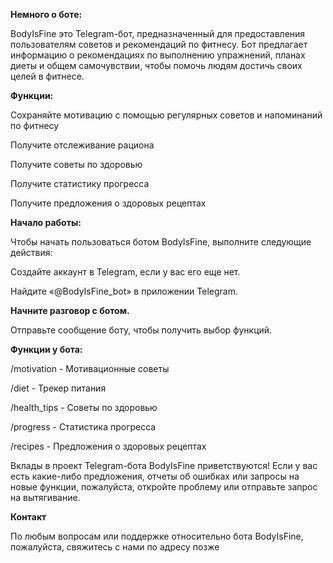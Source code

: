 **Немного о боте:**

BodyIsFine это Telegram-бот, предназначенный для предоставления пользователям советов и рекомендаций по фитнесу. Бот предлагает информацию о рекомендациях по выполнению упражнений, планах диеты и общем самочувствии, чтобы помочь людям достичь своих целей в фитнесе.

**Функции:**

Сохраняйте мотивацию с помощью регулярных советов и напоминаний по фитнесу

Получите отслеживание рациона

Получите советы по здоровью

Получите статистику прогресса

Получите предложения о здоровых рецептах

**Начало работы:**

Чтобы начать пользоваться ботом BodyIsFine, выполните следующие действия:

Создайте аккаунт в Telegram, если у вас его еще нет.

Найдите «@BodyIsFine_bot» в приложении Telegram.

**Начните разговор с ботом.**

Отправьте сообщение боту, чтобы получить выбор функций.

**Функции у бота:**

/motivation - Мотивационные советы

/diet - Трекер питания

/health_tips - Советы по здоровью

/progress - Статистика прогресса

/recipes - Предложения о здоровых рецептах

Вклады в проект Telegram-бота BodyIsFine приветствуются! Если у вас есть какие-либо предложения, отчеты об ошибках или запросы на новые функции, пожалуйста, откройте проблему или отправьте запрос на вытягивание.

**Контакт**

По любым вопросам или поддержке относительно бота BodyIsFine, пожалуйста, свяжитесь с нами по адресу позже

